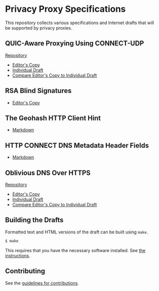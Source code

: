 # Privacy Proxy Specifications

This repository collects various specifications and Internet drafts that will be supported by privacy proxies.

## QUIC-Aware Proxying Using CONNECT-UDP

[Repository](https://github.com/tfpauly/quic-proxy/)

* [Editor's Copy](https://tfpauly.github.io/quic-proxy/#go.draft-pauly-masque-quic-proxy.html)
* [Individual Draft](https://tools.ietf.org/html/draft-pauly-masque-quic-proxy)
* [Compare Editor's Copy to Individual Draft](https://tfpauly.github.io/quic-proxy/#go.draft-pauly-masque-quic-proxy.diff)

## RSA Blind Signatures

* [Editor's Copy](https://chris-wood.github.io/draft-wood-cfrg-blind-signatures/draft-wood-cfrg-rsa-blind-signatures.html)

## The Geohash HTTP Client Hint

* [Markdown](https://github.com/tfpauly/privacy-proxy/blob/main/draft-geohash-hint.md)

## HTTP CONNECT DNS Metadata Header Fields

* [Markdown](https://github.com/tfpauly/privacy-proxy/blob/main/draft-ppw-httpbis-connect-dns-metadata.md)

## Oblivious DNS Over HTTPS

[Repository](https://github.com/tfpauly/draft-pauly-adaptive-dns-privacy)

* [Editor's Copy](https://tfpauly.github.io/draft-pauly-adaptive-dns-privacy/#go.draft-pauly-dprive-oblivious-doh.html)
* [Individual Draft](https://tools.ietf.org/html/draft-pauly-dprive-oblivious-doh)
* [Compare Editor's Copy to Individual Draft](https://tfpauly.github.io/draft-pauly-adaptive-dns-privacy/#go.draft-pauly-dprive-oblivious-doh.diff)

## Building the Drafts

Formatted text and HTML versions of the draft can be built using `make`.

```sh
$ make
```

This requires that you have the necessary software installed.  See
[the instructions](https://github.com/martinthomson/i-d-template/blob/master/doc/SETUP.md).


## Contributing

See the
[guidelines for contributions](https://github.com/tfpauly/privacy-proxy/blob/main/CONTRIBUTING.md).
